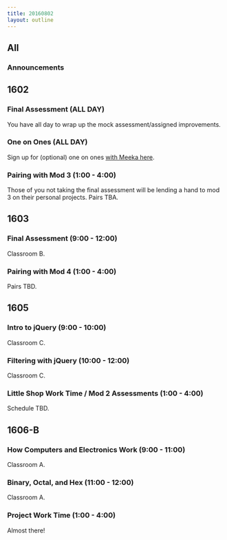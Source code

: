 ```yaml
---
title: 20160802
layout: outline
---
```


## All

### Announcements


## 1602

### Final Assessment (ALL DAY)

You have all day to wrap up the mock assessment/assigned improvements.

### One on Ones (ALL DAY)

Sign up for (optional) one on ones [with Meeka here](https://public.etherpad-mozilla.org/p/instructor-pairing).

### Pairing with Mod 3 (1:00 - 4:00)

Those of you not taking the final assessment will be lending a hand to mod 3
on their personal projects. Pairs TBA.


## 1603

### Final Assessment (9:00 - 12:00)

Classroom B.

### Pairing with Mod 4 (1:00 - 4:00)

Pairs TBD.


## 1605

### Intro to jQuery (9:00 - 10:00)

Classroom C.

### Filtering with jQuery (10:00 - 12:00)

Classroom C.

### Little Shop Work Time / Mod 2 Assessments (1:00 - 4:00)

Schedule TBD.


## 1606-B

### How Computers and Electronics Work (9:00 - 11:00)

Classroom A.

### Binary, Octal, and Hex (11:00 - 12:00)

Classroom A.


### Project Work Time (1:00 - 4:00)

Almost there!
